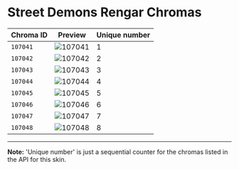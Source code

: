 # Street Demons Rengar Chromas

| Chroma ID | Preview | Unique number |
|---|---|---|
| `107041` | ![107041](https://raw.communitydragon.org/latest/plugins/rcp-be-lol-game-data/global/default/v1/champion-chroma-images/107/107041.png) | 1 |
| `107042` | ![107042](https://raw.communitydragon.org/latest/plugins/rcp-be-lol-game-data/global/default/v1/champion-chroma-images/107/107042.png) | 2 |
| `107043` | ![107043](https://raw.communitydragon.org/latest/plugins/rcp-be-lol-game-data/global/default/v1/champion-chroma-images/107/107043.png) | 3 |
| `107044` | ![107044](https://raw.communitydragon.org/latest/plugins/rcp-be-lol-game-data/global/default/v1/champion-chroma-images/107/107044.png) | 4 |
| `107045` | ![107045](https://raw.communitydragon.org/latest/plugins/rcp-be-lol-game-data/global/default/v1/champion-chroma-images/107/107045.png) | 5 |
| `107046` | ![107046](https://raw.communitydragon.org/latest/plugins/rcp-be-lol-game-data/global/default/v1/champion-chroma-images/107/107046.png) | 6 |
| `107047` | ![107047](https://raw.communitydragon.org/latest/plugins/rcp-be-lol-game-data/global/default/v1/champion-chroma-images/107/107047.png) | 7 |
| `107048` | ![107048](https://raw.communitydragon.org/latest/plugins/rcp-be-lol-game-data/global/default/v1/champion-chroma-images/107/107048.png) | 8 |

---

**Note:** 'Unique number' is just a sequential counter for the chromas listed in the API for this skin.